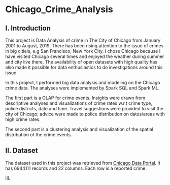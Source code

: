 # Chicago_Crime_Analysis

I. Introduction 
---------------
This project is Data Analysis of crime in The City of Chicago from January 2001 to August, 2019. There has been rising attention to the issue of crimes in big citieis, e.g San Francisco, New York City. I chose Chicago because I have visited Chicago several times and enjoyed the weather during summer and city live there. The availability of open datasets with high quality has also made it possible for data enthusiastics to do investigations around this issue. 

In this project, I performed big data analysis and modeling on the Chicago crime data. The analyses were implemented by Spark SQL and Spark ML. 

The first part is a OLAP for crime events. Insights were drawn from descriptive analyses and visualizations of crime rates w.r.t crime type, police districts, date and time. Travel suggestions were provided to visit the city of Chicago; advice were made to police distribution on dates/areas with high crime rates. 

The second part is a clustering analysis and visualization of the spatial distribution of the crime events. 

II. Dataset 
-----------
The dataset used in this project was retrieved from [Chicago Data Portal](https://data.cityofchicago.org/Public-Safety/Crimes-2001-to-present/ijzp-q8t2). It has 6944111 records and 22 columns. Each row is a reported crime. 

III. 

